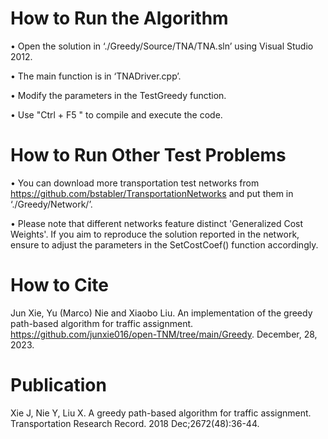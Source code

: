 
# How to Run the Algorithm
• Open the solution in ‘./Greedy/Source/TNA/TNA.sln’ using Visual Studio 2012.

• The main function is in ‘TNADriver.cpp’.

• Modify the parameters in the TestGreedy function.

• Use "Ctrl + F5 " to compile and execute the code.

# How to Run Other Test Problems

• You can download more transportation test networks from https://github.com/bstabler/TransportationNetworks and put them in ‘./Greedy/Network/’.

• Please note that different networks feature distinct 'Generalized Cost Weights'. If you aim to reproduce the solution reported in the network, ensure to adjust the parameters in the SetCostCoef() function accordingly.

# How to Cite

Jun Xie, Yu (Marco) Nie and Xiaobo Liu. An implementation of the greedy path-based algorithm for traffic assignment. https://github.com/junxie016/open-TNM/tree/main/Greedy. December, 28, 2023.

# Publication

Xie J, Nie Y, Liu X. A greedy path-based algorithm for traffic assignment. Transportation Research Record. 2018 Dec;2672(48):36-44.
